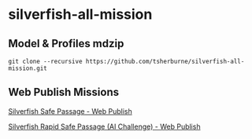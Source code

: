 # silverfish-all-mission

## Model & Profiles mdzip
```
git clone --recursive https://github.com/tsherburne/silverfish-all-mission.git
```

## Web Publish Missions
[Silverfish Safe Passage - Web Publish](https://tsherburne.github.io/silverfish-sp-report/?refid=_2022x_2_131803cf_1707416863985_255384_8874)

[Silverfish Rapid Safe Passage (AI Challenge) - Web Publish](https://tsherburne.github.io/silverfish-rsp-report/?refid=1325cfd8-2477-40b0-8b21-3f66e6f15a25)
